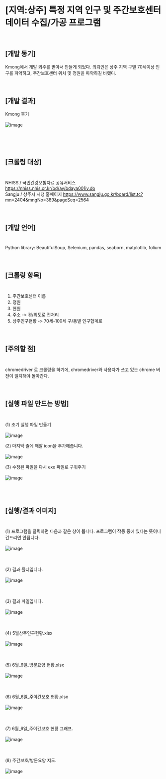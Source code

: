 # [지역:상주] 특정 지역 인구 및 주간보호센터 데이터 수집/가공 프로그램
<br>

## [개발 동기]<br>
Kmong에서 개발 외주를 받아서 만들게 되었다. 의뢰인은 상주 지역 구별 70세이상 인구를 파악하고, 주간보호센터 위치 및 정원을 파악하길 바랬다.
<br><br><br>

## [개발 결과]<br>
Kmong 후기 <br><br>
![image](https://user-images.githubusercontent.com/58064919/172087231-8817f904-3563-4b7d-b69e-d4809dd46f8f.png)

<br><br><br>

## [크롤링 대상]<br><br>
NHISS / 국민건강보험자료 공유서비스
https://nhiss.nhis.or.kr/bd/ay/bdaya001iv.do
<br>
Sangju / 상주시 시청 홈페이지
https://www.sangju.go.kr/board/list.tc?mn=2404&mngNo=389&pageSeq=2564
<br><br><br>

## [개발 언어]<br><br>
Python
library: BeautifulSoup, Selenium, pandas, seaborn, matplotlib, folium 
<br><br><br>

## [크롤링 항목]<br><br>
1. 주간보호센터 이름
2. 정원
3. 현원
4. 주소 -> 경/위도로 전처리
5. 상주인구현황 -> 70세-100세 구/동별 인구합계로 
<br><br><br>

## [주의할 점]<br><br>
chromedriver 로 크롤링을 하기에, chromedriver와 사용자가 쓰고 있는 chrome 버전이 일치해야 돌아간다.
<br>
<br>
<br>

## [실행 파일 만드는 방법]<br><br>

(1) 초기 실행 파일 만들기 <br><br>
![image](https://user-images.githubusercontent.com/58064919/172084859-d886ede3-65f4-4c13-be16-4113ba8c9638.png)

(2) 마지막 줄에 깨알 icon을 추가해줍니다.<br><br>
![image](https://user-images.githubusercontent.com/58064919/172085287-2acaf6e8-1093-436b-a539-28108ad4c133.png)

(3) 수정된 파일을 다시 exe 파일로 구워주기 <br><br>
![image](https://user-images.githubusercontent.com/58064919/172085366-324dd071-c9f1-4073-a472-73caa7735a8d.png)
<br>
<br><br><br>

## [실행/결과 이미지]<br><br>

(1) 프로그램을 클릭하면 다음과 같은 창이 뜹니다. 프로그램이 작동 중에 있다는 뜻이니 건드리면 안됩니다.<br><br>
![image](https://user-images.githubusercontent.com/58064919/172086140-b93ed906-7437-49e6-8ef4-19a042677918.png)
<br><br><br>

(2) 결과 폴더입니다.<br><br>
![image](https://user-images.githubusercontent.com/58064919/172086070-7f9d0b9e-a6da-4543-8690-830cd0c77a6c.png)
<br><br><br>

(3) 결과 파일입니다.<br><br>
![image](https://user-images.githubusercontent.com/58064919/172086016-2f5c7644-41fe-462f-bd23-2e010bf5ceed.png)
<br><br><br>

(4) 5월상주인구현황.xlsx<br><br>
![image](https://user-images.githubusercontent.com/58064919/172086562-a48d0216-3afb-40d5-b5e2-f2e4e15e19ef.png)
<br><br><br>

(5) 6월_6일_방문요양 현황.xlsx<br><br>
![image](https://user-images.githubusercontent.com/58064919/172086665-5a9ca4bb-c5f5-4202-a9c7-58b611cc54f8.png)
<br><br><br>

(6) 6월_6일_주야간보호 현황.xlsx<br><br>
![image](https://user-images.githubusercontent.com/58064919/172086729-aff062b8-089c-4d27-bf1c-819e718701cb.png)
<br><br><br>

(7) 6월_6일_주야간보호 현황 그래프.<br><br>
![image](https://user-images.githubusercontent.com/58064919/172086763-f0820d61-cc05-4443-aee8-c71f0e2a8bdd.png)
<br><br><br>

(8) 주간보호/방문요양 지도.<br><br>
![image](https://user-images.githubusercontent.com/58064919/172086878-743b4b00-e637-4d2b-8a08-adb9bd7615e1.png)
<br><br><br>

